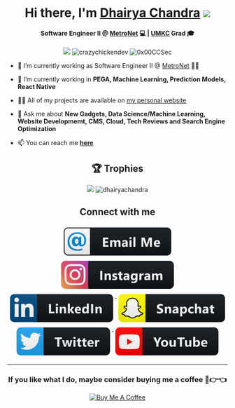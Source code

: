 
<div align="center">
   <h1>Hi there, I'm <a href="http://www.medhairya.com">Dhairya Chandra</a> <img src="https://media.giphy.com/media/hvRJCLFzcasrR4ia7z/giphy.gif" width="25px"> </h1>
</div>
<h4 align="center"> Software Engineer II @ <a href="https://www.metronetinc.com/">MetroNet</a> 💻 | <a href="https://www.umkc.edu/">UMKC</a> Grad 🎓</h4>
<p align="center"> <img src="https://komarev.com/ghpvc/?username=dhairyachandra&logoColor=white" /> 
 <img
src="https://img.shields.io/github/followers/dhairyachandra?style=social" alt="crazychickendev" />  <img
src="https://img.shields.io/twitter/follow/dhairyachandra?style=social" alt="0x00CCSec" /> 

</a>
</p>


- 🔭 I’m currently working as Software Engineer II @ [MetroNet](https://www.metronetinc.com) 🧑‍💻 

- 🌱 I’m currently working in **PEGA, Machine Learning, Prediction Models, React Native**

- 👨‍💻 All of my projects are available on
  [my personal website](http://medhairya.com)

- 💬 Ask me about **New Gadgets, Data Science/Machine Learning, Website Developmemt, CMS, Cloud,
  Tech Reviews and Search Engine Optimization**

- 📫 You can reach me **[here](mailto:hello@medhairya.com)**


<h2 align="center">🏆 Trophies</h2></a>
<p align="center">   
   <img src="https://github-profile-trophy.vercel.app/?username=dhairyachandra&column=4&margin-w=10&margin-h=10"/> 
    <img src="https://github-readme-stats.vercel.app/api/top-langs/?username=dhairyachandra&langs_count=4" alt="dhairyachandra"/> 
   

</p>

<div align="center">
   <h2> Connect with me </h2>
</div>


<p align="center">
 
  <a href="mailto:hello@medhairya.com">
    <img src="svg/social/email_me.svg" alt="email_me" style="vertical-align:top; margin:6px 4px">
  </a>  

  <a href="https://instagram.com/medhairya">
    <img src="svg/social/instagram.svg" alt="instagram" style="vertical-align:top; margin:6px 4px">
  </a>  

  <a href="https://www.linkedin.com/in/dhairyachandra">
    <img src="svg/social/linkedin.svg" alt="linkedin" style="vertical-align:top; margin:6px 4px">
  </a>  

  <a href="https://www.snapchat.com/add/dhairyachandra">
    <img src="svg/social/snapchat.svg" alt="snapchat" style="vertical-align:top; margin:6px 4px">
  </a>  
<a href="https://twitter.com/dhairyachandra">
    <img src="svg/social/twitter.svg" alt="twitter" style="vertical-align:top; margin:6px 4px">
  </a>   
   <a href="https://www.youtube.com/channel/UCzaYlPD6fSWAGn74JHR0C4g?view_as=subscriber">
    <img src="svg/streaming/youtube.svg" alt="youtube" style="vertical-align:top; margin:6px 4px">
  </a>  

</p>
<hr>

<div align="center">

<h3>If you like what I do, maybe consider buying me a coffee 🥺👉👈</h3>

<a href="https://www.buymeacoffee.com/medhairya" target="_blank"><img src="https://cdn.buymeacoffee.com/buttons/v2/default-yellow.png" alt="Buy Me A Coffee" width="150" ></a>
</div>
